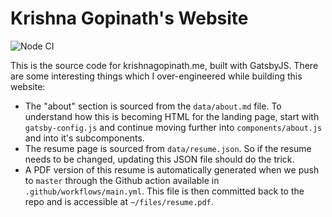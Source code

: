 # Krishna Gopinath's Website 

![Node CI](https://github.com/krishnagopinath/website/workflows/Node%20CI/badge.svg)

This is the source code for krishnagopinath.me, built with GatsbyJS. There are some interesting things which I over-engineered while building this website:

- The "about" section is sourced from the `data/about.md` file. To understand how this is becoming HTML for the landing page, start with `gatsby-config.js` and continue moving further into `components/about.js` and into it's subcomponents.
- The resume page is sourced from `data/resume.json`. So if the resume needs to be changed, updating this JSON file should do the trick.
- A PDF version of this resume is automatically generated when we push to `master` through the Github action available in `.github/workflows/main.yml`. This file is then committed back to the repo and is accessible at `~/files/resume.pdf`.
